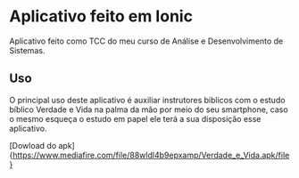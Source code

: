 # Aplicativo feito em Ionic

Aplicativo feito como TCC do meu curso de Análise e Desenvolvimento de Sistemas.

## Uso
O principal uso deste aplicativo é auxiliar instrutores biblicos com o estudo
bíblico Verdade e Vida na palma da mão por meio do seu smartphone, caso o mesmo
esqueça o estudo em papel ele terá a sua disposição esse aplicativo.

[Dowload do apk] {https://www.mediafire.com/file/88wldl4b9epxamp/Verdade_e_Vida.apk/file}
